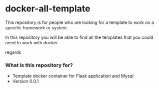 # docker-all-template


This repository is for people who are looking for a template to work on a specific framework or system.

In this repository you will be able to find all the templates that you could need to work with docker

regards



### What is this repository for? ###

* Template docker container for Flask application and Mysql
* Version 0.0.1
